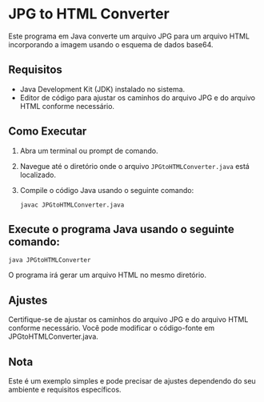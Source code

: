 # JPG to HTML Converter

Este programa em Java converte um arquivo JPG para um arquivo HTML incorporando a imagem usando o esquema de dados base64.

## Requisitos

- Java Development Kit (JDK) instalado no sistema.
- Editor de código para ajustar os caminhos do arquivo JPG e do arquivo HTML conforme necessário.

## Como Executar

1. Abra um terminal ou prompt de comando.

2. Navegue até o diretório onde o arquivo `JPGtoHTMLConverter.java` está localizado.

3. Compile o código Java usando o seguinte comando:

   ```
   javac JPGtoHTMLConverter.java
   ```
   
## Execute o programa Java usando o seguinte comando:

```
java JPGtoHTMLConverter
```
O programa irá gerar um arquivo HTML no mesmo diretório.

## Ajustes
Certifique-se de ajustar os caminhos do arquivo JPG e do arquivo HTML conforme necessário. Você pode modificar o código-fonte em JPGtoHTMLConverter.java.

## Nota
Este é um exemplo simples e pode precisar de ajustes dependendo do seu ambiente e requisitos específicos.
